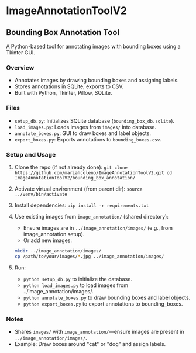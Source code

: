 # ImageAnnotationToolV2 
## Bounding Box Annotation Tool
A Python-based tool for annotating images with bounding boxes using a Tkinter GUI.

### Overview
- Annotates images by drawing bounding boxes and assigning labels.
- Stores annotations in SQLite; exports to CSV.
- Built with Python, Tkinter, Pillow, SQLite.

### Files
- `setup_db.py`: Initializes SQLite database (`bounding_box_db.sqlite`).
- `load_images.py`: Loads images from `images/` into database.
- `annotate_boxes.py`: GUI to draw boxes and label objects.
- `export_boxes.py`: Exports annotations to `bounding_boxes.csv`.

### Setup and Usage
1. Clone the repo (if not already done): `git clone https://github.com/mariahcoleno/ImageAnnotationToolV2.git
                                          cd ImageAnnotationToolV2/bounding_box_annotation/`

2. Activate virtual environment (from parent dir): `source ../venv/bin/activate`

3. Install dependencies: `pip install -r requirements.txt`

4. Use existing images from `image_annotation/` (shared directory):
   - Ensure images are in `../image_annotation/images/` (e.g., from image_annotation setup).
   - Or add new images:  
   ```bash
   mkdir ../image_annotation/images/
   cp /path/to/your/images/*.jpg ../image_annotation/images/
   ```

5. Run:
   - `python setup_db.py` to initialize the database.
   - `python load_images.py` to load images from ../image_annotation/images/.
   - `python annotate_boxes.py` to draw bounding boxes and label objects.
   - `python export_boxes.py` to export annotations to bounding_boxes.

### Notes
- Shares `images/` with `image_annotation/`—ensure images are present in `../image_annotation/images/`.
- Example: Draw boxes around "cat" or "dog" and assign labels.

